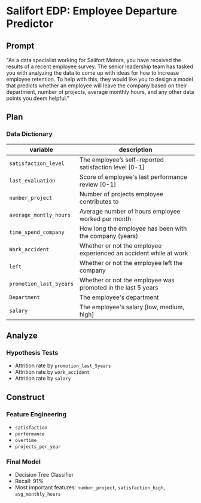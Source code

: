 # Salifort EDP: Employee Departure Predictor

## Prompt

"As a data specialist working for Salifort Motors, you have received the results
of a recent employee survey. The senior leadership team has tasked you with
analyzing the data to come up with ideas for how to increase employee retention.
To help with this, they would like you to design a model that predicts whether
an employee will leave the company based on their department, number of
projects, average monthly hours, and any other data points you deem helpful."

## Plan

### Data Dictionary

| variable                  | description                                                       |
|---------------------------|-------------------------------------------------------------------|
| ``satisfaction_level``    | The employee’s self-reported satisfaction level [0-1]             |
| ``last_evaluation``       | Score of employee's last performance review [0-1]                 |
| ``number_project ``       | Number of projects employee contributes to                        |
| ``average_montly_hours``  | Average number of hours employee worked per month                 |
| ``time_spend_company``    | How long the employee has been with the company (years)           |
| ``Work_accident``         | Whether or not the employee experienced an accident while at work |
| ``left``                  | Whether or not the employee left the company                      |
| ``promotion_last_5years`` | Whether or not the employee was promoted in the last 5 years      |
| ``Department``            | The employee's department                                         |
| ``salary``                | The employee's salary [low, medium, high]                         |

## Analyze

### Hypothesis Tests

- Attrition rate by ``promotion_last_5years``
- Attrition rate by ``work_accident``
- Attrition rate by ``salary``

## Construct

### Feature Engineering

- ``satisfaction``
- ``performance``
- ``overtime``
- ``projects_per_year``

### Final Model

- Decision Tree Classifier
- Recall: 91%
- Most important features: ``number_project``, ``satisfaction_high``, ``avg_monthly_hours``
